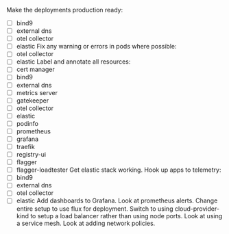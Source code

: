 Make the deployments production ready:
  - [ ] bind9
  - [ ] external dns
  - [ ] otel collector
  - [ ] elastic
Fix any warning or errors in pods where possible:
  - [ ] otel collector
  - [ ] elastic
Label and annotate all resources:
  - [ ] cert manager
  - [ ] bind9
  - [ ] external dns
  - [ ] metrics server
  - [ ] gatekeeper
  - [ ] otel collector
  - [ ] elastic
  - [ ] podinfo
  - [ ] prometheus
  - [ ] grafana
  - [ ] traefik
  - [ ] registry-ui
  - [ ] flagger
  - [ ] flagger-loadtester
Get elastic stack working.
Hook up apps to telemetry:
  - [ ] bind9
  - [ ] external dns
  - [ ] otel collector
  - [ ] elastic
Add dashboards to Grafana.
Look at prometheus alerts.
Change entire setup to use flux for deployment.
Switch to using cloud-provider-kind to setup a load balancer rather than using node ports.
Look at using a service mesh.
Look at adding network policies.
